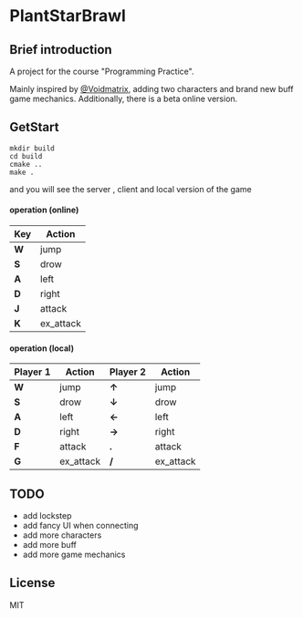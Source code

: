# PlantStarBrawl
## Brief introduction
A project for the course "Programming Practice".

Mainly inspired by [@Voidmatrix](https://www.bilibili.com/video/BV1jx4y1t7eP/?spm_id_from=333.788&vd_source=fe11182595b7da452c0a2309055a8004), adding two characters and brand new buff game mechanics. Additionally, there is a beta online version.

## GetStart
```shell
mkdir build
cd build
cmake ..
make .
```
and you will see the server , client and local version of the game

#### operation (online)
|  Key  | Action|
| ----- | ----- |
| **W** | jump  |
| **S** | drow  |
| **A** | left  |
| **D** | right |
| **J** | attack|
| **K** | ex_attack|

#### operation (local)

| Player 1  | Action    | Player 2  | Action    |
| ----- | -----     | ----- | -----     |
| **W** | jump      | **↑** | jump      |
| **S** | drow      | **↓** | drow      |
| **A** | left      | **←** | left      |
| **D** | right     | **→** | right     |
| **F** | attack    | **.** | attack    |
| **G** | ex_attack | **/** | ex_attack |


## TODO

- add lockstep
- add fancy UI when connecting
- add more characters
- add more buff
- add more game mechanics

## License

MIT
